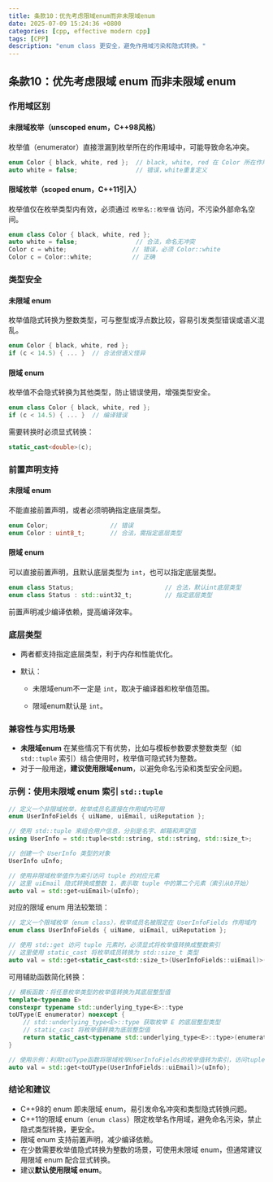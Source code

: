 ```yaml
---
title: 条款10：优先考虑限域enum而非未限域enum
date: 2025-07-09 15:24:36 +0800
categories: [cpp, effective modern cpp]
tags: [CPP]
description: "enum class 更安全，避免作用域污染和隐式转换。"
---
```

## 条款10：优先考虑限域 enum 而非未限域 enum

### 作用域区别

#### 未限域枚举（unscoped enum，C++98风格）

枚举值（enumerator）直接泄漏到枚举所在的作用域中，可能导致命名冲突。

```cpp
enum Color { black, white, red };  // black, white, red 在 Color 所在作用域
auto white = false;                // 错误，white重复定义
```

#### 限域枚举（scoped enum，C++11引入）

枚举值仅在枚举类型内有效，必须通过 `枚举名::枚举值` 访问，不污染外部命名空间。

```cpp
enum class Color { black, white, red };
auto white = false;                // 合法，命名无冲突
Color c = white;                  // 错误，必须 Color::white
Color c = Color::white;           // 正确
```

### 类型安全

#### 未限域 enum

枚举值隐式转换为整数类型，可与整型或浮点数比较，容易引发类型错误或语义混乱。

```cpp
enum Color { black, white, red };
if (c < 14.5) { ... }  // 合法但语义怪异
```

#### 限域 enum

枚举值不会隐式转换为其他类型，防止错误使用，增强类型安全。

```cpp
enum class Color { black, white, red };
if (c < 14.5) { ... }  // 编译错误
```

需要转换时必须显式转换：

```cpp
static_cast<double>(c);
```

### 前置声明支持

#### 未限域 enum

不能直接前置声明，或者必须明确指定底层类型。

```cpp
enum Color;                 // 错误
enum Color : uint8_t;       // 合法，需指定底层类型
```

#### 限域 enum

可以直接前置声明，且默认底层类型为 `int`，也可以指定底层类型。

```cpp
enum class Status;                         // 合法，默认int底层类型
enum class Status : std::uint32_t;         // 指定底层类型
```

前置声明减少编译依赖，提高编译效率。

### 底层类型

- 两者都支持指定底层类型，利于内存和性能优化。

- 默认：

  - 未限域enum不一定是 `int`，取决于编译器和枚举值范围。

  - 限域enum默认是 `int`。

### 兼容性与实用场景

- **未限域enum** 在某些情况下有优势，比如与模板参数要求整数类型（如 `std::tuple` 索引）结合使用时，枚举值可隐式转为整数。
- 对于一般用途，**建议使用限域enum**，以避免命名污染和类型安全问题。

### 示例：使用未限域 enum 索引 `std::tuple`

```cpp
// 定义一个非限域枚举，枚举成员名直接在作用域内可用
enum UserInfoFields { uiName, uiEmail, uiReputation };

// 使用 std::tuple 来组合用户信息，分别是名字、邮箱和声望值
using UserInfo = std::tuple<std::string, std::string, std::size_t>;

// 创建一个 UserInfo 类型的对象
UserInfo uInfo;

// 使用非限域枚举值作为索引访问 tuple 的对应元素
// 这里 uiEmail 隐式转换成整数 1，表示取 tuple 中的第二个元素（索引从0开始）
auto val = std::get<uiEmail>(uInfo);
```

对应的限域 enum 用法较繁琐：

```cpp
// 定义一个限域枚举（enum class），枚举成员名被限定在 UserInfoFields 作用域内
enum class UserInfoFields { uiName, uiEmail, uiReputation };

// 使用 std::get 访问 tuple 元素时，必须显式将枚举值转换成整数索引
// 这里使用 static_cast 将枚举成员转换为 std::size_t 类型
auto val = std::get<static_cast<std::size_t>(UserInfoFields::uiEmail)>(uInfo);
```

可用辅助函数简化转换：

```cpp
// 模板函数：将任意枚举类型的枚举值转换为其底层整型值
template<typename E>
constexpr typename std::underlying_type<E>::type
toUType(E enumerator) noexcept {
    // std::underlying_type<E>::type 获取枚举 E 的底层整型类型
    // static_cast 将枚举值转换为底层整型值
    return static_cast<typename std::underlying_type<E>::type>(enumerator);
}

// 使用示例：利用toUType函数将限域枚举UserInfoFields的枚举值转为索引，访问tuple元素
auto val = std::get<toUType(UserInfoFields::uiEmail)>(uInfo);
```

### 结论和建议

- C++98的 enum 即未限域 enum，易引发命名冲突和类型隐式转换问题。
- C++11的限域 enum（`enum class`）限定枚举名作用域，避免命名污染，禁止隐式类型转换，更安全。
- 限域 enum 支持前置声明，减少编译依赖。
- 在少数需要枚举值隐式转换为整数的场景，可使用未限域 enum，但通常建议用限域 enum 配合显式转换。
- 建议**默认使用限域 enum**。
